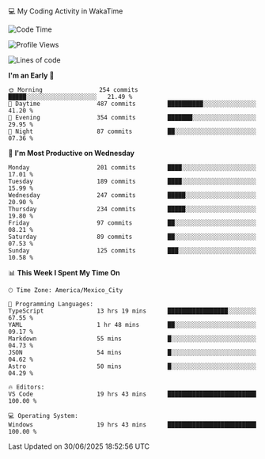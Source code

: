 💻 My Coding Activity in WakaTime
<!--START_SECTION:waka-->
![Code Time](http://img.shields.io/badge/Code%20Time-536%20hrs%2057%20mins-blue)

![Profile Views](http://img.shields.io/badge/Profile%20Views-0-blue)

![Lines of code](https://img.shields.io/badge/From%20Hello%20World%20I%27ve%20Written-2.2%20million%20lines%20of%20code-blue)

**I'm an Early 🐤** 

```text
🌞 Morning                254 commits         █████░░░░░░░░░░░░░░░░░░░░   21.49 % 
🌆 Daytime                487 commits         ██████████░░░░░░░░░░░░░░░   41.20 % 
🌃 Evening                354 commits         ███████░░░░░░░░░░░░░░░░░░   29.95 % 
🌙 Night                  87 commits          ██░░░░░░░░░░░░░░░░░░░░░░░   07.36 % 
```
📅 **I'm Most Productive on Wednesday** 

```text
Monday                   201 commits         ████░░░░░░░░░░░░░░░░░░░░░   17.01 % 
Tuesday                  189 commits         ████░░░░░░░░░░░░░░░░░░░░░   15.99 % 
Wednesday                247 commits         █████░░░░░░░░░░░░░░░░░░░░   20.90 % 
Thursday                 234 commits         █████░░░░░░░░░░░░░░░░░░░░   19.80 % 
Friday                   97 commits          ██░░░░░░░░░░░░░░░░░░░░░░░   08.21 % 
Saturday                 89 commits          ██░░░░░░░░░░░░░░░░░░░░░░░   07.53 % 
Sunday                   125 commits         ███░░░░░░░░░░░░░░░░░░░░░░   10.58 % 
```


📊 **This Week I Spent My Time On** 

```text
🕑︎ Time Zone: America/Mexico_City

💬 Programming Languages: 
TypeScript               13 hrs 19 mins      █████████████████░░░░░░░░   67.55 % 
YAML                     1 hr 48 mins        ██░░░░░░░░░░░░░░░░░░░░░░░   09.17 % 
Markdown                 55 mins             █░░░░░░░░░░░░░░░░░░░░░░░░   04.73 % 
JSON                     54 mins             █░░░░░░░░░░░░░░░░░░░░░░░░   04.62 % 
Astro                    50 mins             █░░░░░░░░░░░░░░░░░░░░░░░░   04.29 % 

🔥 Editors: 
VS Code                  19 hrs 43 mins      █████████████████████████   100.00 % 

💻 Operating System: 
Windows                  19 hrs 43 mins      █████████████████████████   100.00 % 
```


 Last Updated on 30/06/2025 18:52:56 UTC
<!--END_SECTION:waka-->
